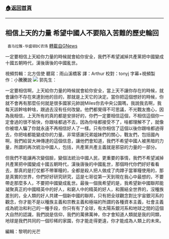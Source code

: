 ###  [:house:返回首頁](https://github.com/ourhimalayas/txt)
---


## 相信上天的力量 希望中國人不要陷入苦難的歷史輪回
` 喜马拉雅-华盛顿DC农场` [轉載自GNews](https://gnews.org/zh-hans/1550643/)

一定要相信上天給你力量的時候就會給你安全，我們不希望滅掉共產黨把中國變成十國五朝時代，漢後唐後的中國亂世。

視頻剪輯：北方信使 聽寫：雨山溪橋客 譯：Arthur 校對：tonyj 字幕+視頻製作：小騰騰說
![](https://assets.gnews.org/wp-content/uploads/2021/09/Screen-Shot-2021-09-14-at-6.44.59-PM.png)
郭先生：

一定要相信啊，上天給你力量的時候就會給你安全，當上天不讓你存在的時候，就會讓你不存在來達到他的目的，那就是上天它的決定。當你把這個想好的時候，你就不會再有那麼任何就是很多國家元帥說Miles你去中央公園嗎，我說我去啊，我每天該幹啥幹啥，跟過去沒有任何改變。他們都覺得不可思議，不光戰友擔心，因為我相信，上天所有的真的都是安排好的，你們一定要相信這個，不相信這個你一定會過的很不愉快，你跟啥都過不去，因為你啥都接受不了，啥都理解不了，就像你被壞人騙了你就永遠不再相信好人了一樣。只有你相信了這個以後你跟啥都過得去，你把啥都能變成你的力量。非常感謝兄弟姐妹們的關心，戰友們，包括國內啊，我們給習大神傳達的這個信息，讓他們會知道，我們不希望中國人被黑暗的力量，所謂的再次統治中國人，包括，共產黨共產主義就是邪惡的力量的一部分。

但我們不能讓再次變個臉，變個法統治中國人民，更重要的事情，我們不希望滅掉共產黨把中國變成十國五朝時代，漢後唐後的中國亂世，那個時代你們好好看看去，那真的是打仗都不帶軍糧的，全都是殺人把人做成了肉蹲子當軍糧使用的，那是真實的世界，你們好好研究研究，這是七哥從第一天到現在我心中最想的，不要帶走那麼多人，不要把中國變成亂世。最後一個我希望的是，我希望新中國聯邦能凝聚真正的中國精英中的好人，和窮人中的精英的好人，和團結全世界的，沒種族差別的，全人類的好人共建一個新中國的聯邦，只有把全球觀念對比宇宙銀河系的觀念，你才能不是以種族主義和宗教主義和極端的所謂的各種資本主義，社會主義成為統治和利己的一種手段，你只有有了全球，有太陽系銀河系和地球之間的這個大自然的認識，我們說是信仰，我們的萬佛萬神，你才會知道人類就是我的同類，地球是我們共同的一個珍稀的家園，你才能走得更遠，你才能成為人類上的未來。

編輯：黎明的光芒
